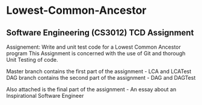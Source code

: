 # Lowest-Common-Ancestor
## Software Engineering (CS3012) TCD Assignment
Assignement: Write and unit test code for a Lowest Common Ancestor program
This Assignment is concerned with the use of Git and thorough Unit Testing of code.

Master branch contains the first part of the assignment - LCA and LCATest
DAG branch contains the second part of the assignment - DAG and DAGTest

Also attached is the final part of the assignment - An essay about an Inspirational Software Engineer
